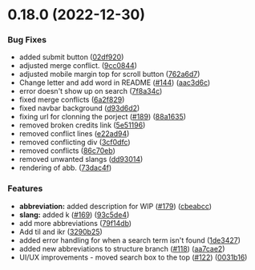 # 0.18.0 (2022-12-30)


### Bug Fixes

* added submit button ([02df920](https://github.com/danitacodes/Abbreve/commit/02df9204cd353cc16dcf636355e5d198d1e54e0b))
* adjusted merge conflict. ([9cc0844](https://github.com/danitacodes/Abbreve/commit/9cc0844980140aee9f2a49c06cf7b93677becd59))
* adjusted mobile margin top for scroll button ([762a6d7](https://github.com/danitacodes/Abbreve/commit/762a6d7012df32f7ceb2bf237ebd4edd5e1962f6))
* Change letter and add word in README ([#144](https://github.com/danitacodes/Abbreve/issues/144)) ([aac3d6c](https://github.com/danitacodes/Abbreve/commit/aac3d6c6533044dfc8d82d7c4a945a7c8c1f042f))
* error doesn't show up on search ([7f8a34c](https://github.com/danitacodes/Abbreve/commit/7f8a34c0955494defdb69494bc05dc534e41c89c))
* fixed merge conflicts ([6a2f829](https://github.com/danitacodes/Abbreve/commit/6a2f829cb42c7bab01f27218b777d8f0fb4adc53))
* fixed navbar background ([d93d6d2](https://github.com/danitacodes/Abbreve/commit/d93d6d27a568c001f178c5011c805fa0d2b18142))
* fixing url for clonning the porject ([#189](https://github.com/danitacodes/Abbreve/issues/189)) ([88a1635](https://github.com/danitacodes/Abbreve/commit/88a163529e73daee349ea101708783b96fb9cfc2))
* removed broken credits link ([5e51196](https://github.com/danitacodes/Abbreve/commit/5e51196da3b473198b54b8a00950c6a6386dd6a9))
* removed conflict lines ([e22ad94](https://github.com/danitacodes/Abbreve/commit/e22ad94c9398832060d8b582cb80ccb46ee701cc))
* removed conflicting div ([3cf0dfc](https://github.com/danitacodes/Abbreve/commit/3cf0dfc6c865475c3aa7572d9280e7e315783ebe))
* removed conflicts ([86c70eb](https://github.com/danitacodes/Abbreve/commit/86c70ebaa283dbd5aeefed239946f67d894f29d2))
* removed unwanted slangs ([dd93014](https://github.com/danitacodes/Abbreve/commit/dd930148bd01427f9aa3bc3858d27b118d6443a4))
* rendering of abb. ([73dac4f](https://github.com/danitacodes/Abbreve/commit/73dac4f24ee7eee21c1d8205940f6a2b78e66504))


### Features

* **abbreviation:** added description for WIP ([#179](https://github.com/danitacodes/Abbreve/issues/179)) ([cbeabcc](https://github.com/danitacodes/Abbreve/commit/cbeabcc4369ed3bf120690483eb3dc43242a0537))
* **slang:** added k ([#169](https://github.com/danitacodes/Abbreve/issues/169)) ([93c5de4](https://github.com/danitacodes/Abbreve/commit/93c5de4d8220e988c419c54140bea3e753f7700b))
* add more abbreviations ([79f14db](https://github.com/danitacodes/Abbreve/commit/79f14db3ad37a6f1dc73be9b77f28e48b570a0fb))
* Add til and ikr ([3290b25](https://github.com/danitacodes/Abbreve/commit/3290b251bd1450ca7b2e2834a8422b9f08b23493))
* added error handling for when a search term isn't found ([1de3427](https://github.com/danitacodes/Abbreve/commit/1de34272020e34b4708fc853b0851d165c507a89))
* added new abbreviations to structure branch ([#118](https://github.com/danitacodes/Abbreve/issues/118)) ([aa7cae2](https://github.com/danitacodes/Abbreve/commit/aa7cae2c0936caf44eb9785304321703a4cd9aad))
* UI/UX improvements - moved search box to the top ([#122](https://github.com/danitacodes/Abbreve/issues/122)) ([0031b16](https://github.com/danitacodes/Abbreve/commit/0031b160f91cc3906d9fd6ed91bed6f66141276a))



